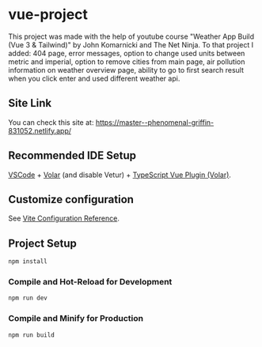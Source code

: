# vue-project

This project was made with the help of youtube course "Weather App Build (Vue 3 & Tailwind)" by John Komarnicki and The Net Ninja. To that project I added: 404 page, error messages, option to change used units between metric and imperial, option to remove cities from main page, air pollution information on weather overview page, ability to go to first search result when you click enter and used different weather api.

## Site Link

You can check this site at: https://master--phenomenal-griffin-831052.netlify.app/

## Recommended IDE Setup

[VSCode](https://code.visualstudio.com/) + [Volar](https://marketplace.visualstudio.com/items?itemName=Vue.volar) (and disable Vetur) + [TypeScript Vue Plugin (Volar)](https://marketplace.visualstudio.com/items?itemName=Vue.vscode-typescript-vue-plugin).

## Customize configuration

See [Vite Configuration Reference](https://vitejs.dev/config/).

## Project Setup

```sh
npm install
```

### Compile and Hot-Reload for Development

```sh
npm run dev
```

### Compile and Minify for Production

```sh
npm run build
```
